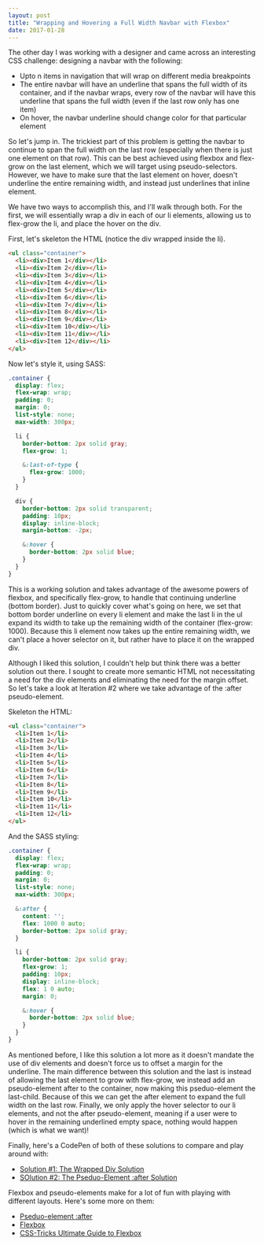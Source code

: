 ```yaml
---
layout: post
title: "Wrapping and Hovering a Full Width Navbar with Flexbox"
date: 2017-01-28
---
```


The other day I was working with a designer and came across an interesting CSS challenge: designing a navbar with the following:
* Upto n items in navigation that will wrap on different media breakpoints
* The entire navbar will have an underline that spans the full width of its container, and if the navbar wraps, every row of the navbar will have this underline that spans the full width (even if the last row only has one item)
* On hover, the navbar underline should change color for that particular element

So let's jump in. The trickiest part of this problem is getting the navbar to continue to span the full width on the last row (especially when there is just one element on that row).  This can be best achieved using flexbox and flex-grow on the last element, which we will target using pseudo-selectors. However, we have to make sure that the last element on hover, doesn't underline the entire remaining width, and instead just underlines that inline element.

We have two ways to accomplish this, and I'll walk through both. For the first, we will essentially wrap a div in each of our li elements, allowing us to flex-grow the li, and place the hover on the div.

First, let's skeleton the HTML (notice the div wrapped inside the li).

```html
<ul class="container">
  <li><div>Item 1</div></li>
  <li><div>Item 2</div></li>
  <li><div>Item 3</div></li>
  <li><div>Item 4</div></li>
  <li><div>Item 5</div></li>
  <li><div>Item 6</div></li>
  <li><div>Item 7</div></li>
  <li><div>Item 8</div></li>
  <li><div>Item 9</div></li>
  <li><div>Item 10</div></li>
  <li><div>Item 11</div></li>
  <li><div>Item 12</div></li>
</ul>
```

Now let's style it, using SASS:
```css
.container {
  display: flex;
  flex-wrap: wrap;
  padding: 0;
  margin: 0;
  list-style: none;
  max-width: 300px;

  li {
    border-bottom: 2px solid gray;
    flex-grow: 1;

    &:last-of-type {
      flex-grow: 1000;
    }
  }

  div {
    border-bottom: 2px solid transparent;
    padding: 10px;
    display: inline-block;
    margin-bottom: -2px;

    &:hover {
      border-bottom: 2px solid blue;
    }
  }
}
```

This is a working solution and takes advantage of the awesome powers of flexbox, and specifically flex-grow, to handle that continuing underline (bottom border). Just to quickly cover what's going on here, we set that bottom border underline on every li element and make the last li in the ul expand its width to take up the remaining width of the container (flex-grow: 1000). Because this li element now takes up the entire remaining width, we can't place a hover selector on it, but rather have to place it on the wrapped div.

Although I liked this solution, I couldn't help but think there was a better solution out there. I sought to create more semantic HTML not necessitating a need for the div elements and eliminating the need for the margin offset. So let's take a look at Iteration #2 where we take advantage of the :after pseudo-element.

Skeleton the HTML:
```html
<ul class="container">
  <li>Item 1</li>
  <li>Item 2</li>
  <li>Item 3</li>
  <li>Item 4</li>
  <li>Item 5</li>
  <li>Item 6</li>
  <li>Item 7</li>
  <li>Item 8</li>
  <li>Item 9</li>
  <li>Item 10</li>
  <li>Item 11</li>
  <li>Item 12</li>
</ul>
```

And the SASS styling:
```css
.container {
  display: flex;
  flex-wrap: wrap;
  padding: 0;
  margin: 0;
  list-style: none;
  max-width: 300px;

  &:after {
    content: '';
    flex: 1000 0 auto;
    border-bottom: 2px solid gray;
  }

  li {
    border-bottom: 2px solid gray;
    flex-grow: 1;
    padding: 10px;
    display: inline-block;
    flex: 1 0 auto;
    margin: 0;

    &:hover {
      border-bottom: 2px solid blue;
    }
  }
}
```

As mentioned before, I like this solution a lot more as it doesn't mandate the use of div elements and doesn't force us to offset a margin for the underline. The main difference between this solution and the last is instead of allowing the last element to grow with flex-grow, we instead add an pseudo-element after to the container, now making this pseduo-element the last-child. Because of this we can get the after element to expand the full width on the last row. Finally, we only apply the hover selector to our li elements, and not the after pseudo-element, meaning if a user were to hover in the remaining underlined empty space, nothing would happen (which is what we want)!

Finally, here's a CodePen of both of these solutions to compare and play around with:
* [Solution #1: The Wrapped Div Solution](https://codepen.io/smrubin/pen/BRVPmL)
* [SOlution #2: The Pseduo-Element :after Solution]()

Flexbox and pseudo-elements make for a lot of fun with playing with different layouts. Here's some more on them:
* [Pseduo-element :after](https://developer.mozilla.org/en-US/docs/Web/CSS/::after)
* [Flexbox](https://developer.mozilla.org/en-US/docs/Web/CSS/CSS_Flexible_Box_Layout/Using_CSS_flexible_boxes)
* [CSS-Tricks Ultimate Guide to Flexbox](https://css-tricks.com/snippets/css/a-guide-to-flexbox/)
